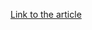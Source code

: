 [Link to the article](https://news.sophos.com/en-us/2019/12/09/snatch-ransomware-reboots-pcs-into-safe-mode-to-bypass-protection/)
